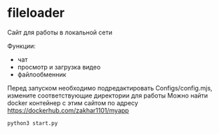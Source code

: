 # fileloader
Сайт для работы в локальной сети

Функции:
- чат
- просмотр и загрузка видео
- файлообменник

Перед запуском необходимо подредактировать Configs/config.mjs, измените соответствующие директории для работы 
Можно найти docker контейнер с этим сайтом по адресу https://dockerhub.com/zakhar1101/myapp


```python
python3 start.py
```
